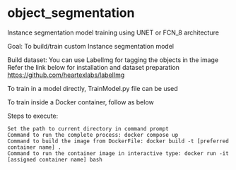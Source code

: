 # object_segmentation
Instance segmentation model training using UNET or FCN_8 architecture

Goal: To build/train custom Instance segmentation model

Build dataset: You can use LabelImg for tagging the objects in the image Refer the link below for installation and dataset preparation https://github.com/heartexlabs/labelImg

To train in a model directly, TrainModel.py file can be used

To train inside a Docker container, follow as below

Steps to execute:

    Set the path to current directory in command prompt
    Command to run the complete process: docker compose up
    Command to build the image from DockerFile: docker build -t [preferred container name] .
    Command to run the container image in interactive type: docker run -it [assigned container name] bash
